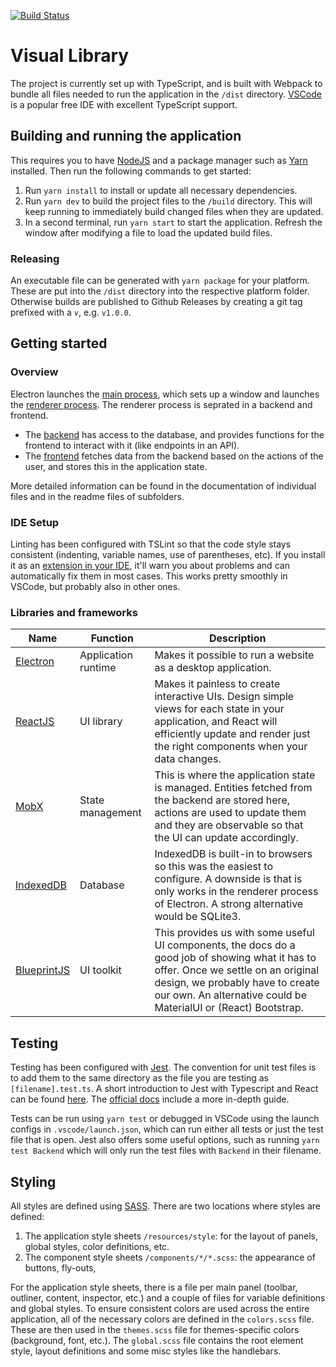 [![Build Status](https://travis-ci.com/allusion-app/Allusion.svg?token=a7yw4czL1Lye2zty617R&branch=master)](https://travis-ci.com/allusion-app/Allusion)

# Visual Library

The project is currently set up with TypeScript, and is built with Webpack to bundle all files needed to run the application in the `/dist` directory.
[VSCode](https://code.visualstudio.com/) is a popular free IDE with excellent TypeScript support.

## Building and running the application

This requires you to have [NodeJS](https://nodejs.org/en/download/) and a package manager such as [Yarn](https://yarnpkg.com/lang/en/docs/install/) installed.
Then run the following commands to get started:

1. Run `yarn install` to install or update all necessary dependencies.
2. Run `yarn dev` to build the project files to the `/build` directory. This will keep running to immediately build changed files when they are updated.
3. In a second terminal, run `yarn start` to start the application. Refresh the window after modifying a file to load the updated build files.

### Releasing

An executable file can be generated with `yarn package` for your platform. These are put into the `/dist` directory into the respective platform folder.
Otherwise builds are published to Github Releases by creating a git tag prefixed with a `v`, e.g. `v1.0.0`.

## Getting started

### Overview

Electron launches the [main process](src/main/main.ts), which sets up a window and launches the [renderer process](<(src/renderer/renderer.tsx)>).
The renderer process is seprated in a backend and frontend.

- The [backend](src/renderer/backend/Backend.ts) has access to the database, and provides functions for the frontend to interact with it (like endpoints in an API).
- The [frontend](src/renderer/frontend/App.tsx) fetches data from the backend based on the actions of the user, and stores this in the application state.

More detailed information can be found in the documentation of individual files and in the readme files of subfolders.

### IDE Setup

Linting has been configured with TSLint so that the code style stays consistent (indenting, variable names, use of parentheses, etc).
If you install it as an [extension in your IDE](https://marketplace.visualstudio.com/items?itemName=eg2.tslint), it'll warn you about problems and can automatically fix them in most cases. This works pretty smoothly in VSCode, but probably also in other ones.

### Libraries and frameworks

| Name                                                                        | Function            | Description                                                                                                                                                                                                                                 |
| --------------------------------------------------------------------------- | ------------------- | ------------------------------------------------------------------------------------------------------------------------------------------------------------------------------------------------------------------------------------------- |
| [Electron](https://electronjs.org/docs/tutorial/quick-start)                | Application runtime | Makes it possible to run a website as a desktop application.                                                                                                                                                                                |
| [ReactJS](https://reactjs.org/docs/getting-started.html)                    | UI library          | Makes it painless to create interactive UIs. Design simple views for each state in your application, and React will efficiently update and render just the right components when your data changes.                                         |
| [MobX](https://mobx.js.org/getting-started.html)                            | State management    | This is where the application state is managed. Entities fetched from the backend are stored here, actions are used to update them and they are observable so that the UI can update accordingly.                                           |
| [IndexedDB](https://developer.mozilla.org/en-US/docs/Web/API/IndexedDB_API) | Database            | IndexedDB is built-in to browsers so this was the easiest to configure. A downside is that is only works in the renderer process of Electron. A strong alternative would be SQLite3.                                                        |
| [BlueprintJS](https://blueprintjs.com/docs/)                                | UI toolkit          | This provides us with some useful UI components, the docs do a good job of showing what it has to offer. Once we settle on an original design, we probably have to create our own. An alternative could be MaterialUI or (React) Bootstrap. |

## Testing

Testing has been configured with [Jest](https://jestjs.io/).
The convention for unit test files is to add them to the same directory as the file you are testing as `[filename].test.ts`.
A short introduction to Jest with Typescript and React can be found [here](https://github.com/basarat/typescript-book/blob/master/docs/testing/jest.md). The [official docs](https://jestjs.io/docs/en/getting-started) include a more in-depth guide.

Tests can be run using `yarn test` or debugged in VSCode using the launch configs in `.vscode/launch.json`, which can run either all tests or just the test file that is open.
Jest also offers some useful options, such as running `yarn test Backend` which will only run the test files with `Backend` in their filename.

## Styling

All styles are defined using [SASS](https://sass-lang.com/guide).
There are two locations where styles are defined:

1. The application style sheets `/resources/style`: for the layout of panels, global styles, color definitions, etc.
2. The component style sheets `/components/*/*.scss`: the appearance of buttons, fly-outs,

For the application style sheets, there is a file per main panel (toolbar, outliner, content, inspector, etc.) and a couple of files for variable definitions and global styles. To ensure consistent colors are used across the entire application, all of the necessary colors are defined in the `colors.scss` file. These are then used in the `themes.scss` file for themes-specific colors (background, font, etc.).
The `global.scss` file contains the root element style, layout definitions and some misc styles like the handlebars.

